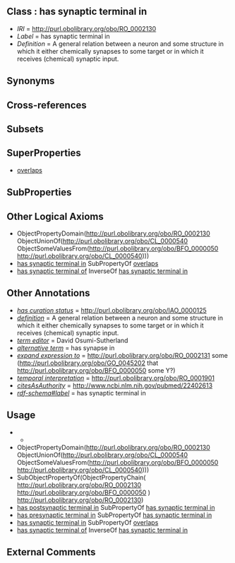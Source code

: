 
## Class : has synaptic terminal in

 * *IRI* = http://purl.obolibrary.org/obo/RO_0002130
 * *Label* = has synaptic terminal in
 * *Definition* = A general relation between a neuron and some structure in which it either chemically synapses to some target or in which it receives (chemical) synaptic input.

## Synonyms


## Cross-references


## Subsets


## SuperProperties

 * [overlaps](../../RO/31/RO_0002131.md)

## SubProperties


## Other Logical Axioms

 * ObjectPropertyDomain(<http://purl.obolibrary.org/obo/RO_0002130> ObjectUnionOf(<http://purl.obolibrary.org/obo/CL_0000540> ObjectSomeValuesFrom(<http://purl.obolibrary.org/obo/BFO_0000050> <http://purl.obolibrary.org/obo/CL_0000540>)))
 * [has synaptic terminal in](../../RO/30/RO_0002130.md) SubPropertyOf [overlaps](../../RO/31/RO_0002131.md)
 * [has synaptic terminal of](../../RO/06/RO_0002006.md) InverseOf [has synaptic terminal in](../../RO/30/RO_0002130.md)

## Other Annotations

 * *[has curation status](../../IAO/14/IAO_0000114.md)* = http://purl.obolibrary.org/obo/IAO_0000125
 * *[definition](../../IAO/15/IAO_0000115.md)* = A general relation between a neuron and some structure in which it either chemically synapses to some target or in which it receives (chemical) synaptic input.
 * *[term editor](../../IAO/17/IAO_0000117.md)* = David Osumi-Sutherland
 * *[alternative term](../../IAO/18/IAO_0000118.md)* = has synapse in
 * *[expand expression to](../../IAO/24/IAO_0000424.md)* = <http://purl.obolibrary.org/obo/RO_0002131> some (<http://purl.obolibrary.org/obo/GO_0045202> that <http://purl.obolibrary.org/obo/BFO_0000050> some Y?)
 * *[temporal interpretation](../../RO/00/RO_0001900.md)* = http://purl.obolibrary.org/obo/RO_0001901
 * *[citesAsAuthority](../../ty/citesAsAuthority.md)* = http://www.ncbi.nlm.nih.gov/pubmed/22402613
 * *[rdf-schema#label](../../el/rdf-schema#label.md)* = has synaptic terminal in

## Usage

 * -
 * ObjectPropertyDomain(<http://purl.obolibrary.org/obo/RO_0002130> ObjectUnionOf(<http://purl.obolibrary.org/obo/CL_0000540> ObjectSomeValuesFrom(<http://purl.obolibrary.org/obo/BFO_0000050> <http://purl.obolibrary.org/obo/CL_0000540>)))
 * SubObjectPropertyOf(ObjectPropertyChain( <http://purl.obolibrary.org/obo/RO_0002130> <http://purl.obolibrary.org/obo/BFO_0000050> ) <http://purl.obolibrary.org/obo/RO_0002130>)
 * [has postsynaptic terminal in](../../RO/10/RO_0002110.md) SubPropertyOf [has synaptic terminal in](../../RO/30/RO_0002130.md)
 * [has presynaptic terminal in](../../RO/13/RO_0002113.md) SubPropertyOf [has synaptic terminal in](../../RO/30/RO_0002130.md)
 * [has synaptic terminal in](../../RO/30/RO_0002130.md) SubPropertyOf [overlaps](../../RO/31/RO_0002131.md)
 * [has synaptic terminal of](../../RO/06/RO_0002006.md) InverseOf [has synaptic terminal in](../../RO/30/RO_0002130.md)

## External Comments

